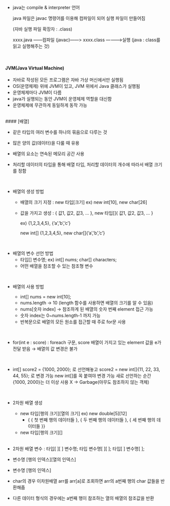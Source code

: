 
-   java는 compile & interpreter 언어
    
    java 파일은 javac 명령어를 이용해 컴파일이 되어 실행 파일이 만들어짐
    
    (자바 실행 파일 확장자 : .class)
    
	xxxx.java ——컴파일 (javac)——> xxxx.class ————>실행 (java : class를 읽고 실행해주는 것)

<br/>

#### JVM(Java Virtual Machine)
-   자바로 작성된 모든 프로그램은 자바 가상 머신에서만 실행됨
-   OS(운영체제) 위에 JVM이 있고, JVM 위에서 Java 클래스가 실행됨
-   운영체제마다 JVM이 다름
-   java가 실행되는 동안 JVM이 운영체제 역할을 대신함
-   운영체제에 무관하게 동일하게 동작 가능
<br/>
#### [배열]

-   같은 타입의 여러 변수를 하나의 묶음으로 다루는 것
    
-   많은 양의 값(데이터)을 다룰 때 유용
    
-   배열의 요소는 연속된 메모리 공간 사용
    
-   처리할 데이터의 타입을 통해 배열 타입, 처리할 데이터의 개수에 따라서 배열 크기를 정함

<br/>

-   배열의 생성 방법
    
    -   배열의 크기 지정 : new 타입[크기] ex) new int[10], new char[26]
        
    -   값을 가지고 생성 : { 값1, 값2, 값3, … }, new 타입[]{ 값1, 값2, 값3, … }
        
        ex) {1,2,3,4,5}, {’a’,’b’,’c’}
        
        new int[] {1,2,3,4,5}, new char[]{’a’,’b’,’c’}

<br/>

-   배열의 변수 선언 방법
    - 타입[] 변수명;    ex) int[] nums; char[] characters;
    - 어떤 배열을 참조할 수 있는 참조형 변수

<br/>

-   배열의 사용 방법
    
    -   int[] nums = new int[10];
    -   nums.length → 10 (length 함수를 사용하면 배열의 크기를 알 수 있음)
    -   nums[숫자 index] → 참조하게 된 배열의 숫자 번째 element 접근 가능
    -   숫자 index는 0~nums.length-1 까지 가능
    -   반복문으로 배열의 모든 원소를 접근할 때 주로 for문 사용

<br/>

-   for(int e : score) : foreach 구문, score 배열이 가지고 있는 element 값을 e가 전달 받음
    → 배열의 값 변경은 불가
    
<br/>

-   int[] score2 = {1000, 2000}; 로 선언해놓고
    score2 = new int[]{11, 22, 33, 44, 55}; 로 변경 가능
    new int[]를 꼭 붙여야 변경 가능
    새로 선언하는 순간 {1000, 2000}는 더 이상 사용 X → Garbage(아무도 참조하지 않는 객체)

<br/>

-   2차원 배열 생성
	- new 타입[행의 크기][열의 크기]  ex) new double[5][12]
		- { { 첫 번째 행의 데이터들 }, { 두 번째 행의 데이터들 }, { 세 번째 행의 데이터들 }}
	- new 타입[행의 크기][] 
	
	<br/>
    
- 2차원 배열 변수 : 타입[ ][ ] 변수명; 타입 변수명[ ][ ]; 타입[ ] 변수명[ ]; 
- 변수명 [행의 인덱스][열의 인덱스] 
- 변수명 [행의 인덱스] 
- char의 경우 이차원배열 arr를 arr[a]로 조회하면 arr의 a번째 행의 char 값들을 반환해줌 
- 다른 데이터 형식의 경우에는 a번째 행이 참조하는 열의 배열의 참조값을 반환
